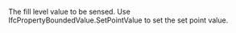 ﻿The fill level value to be sensed. Use IfcPropertyBoundedValue.SetPointValue to set the set point value.

